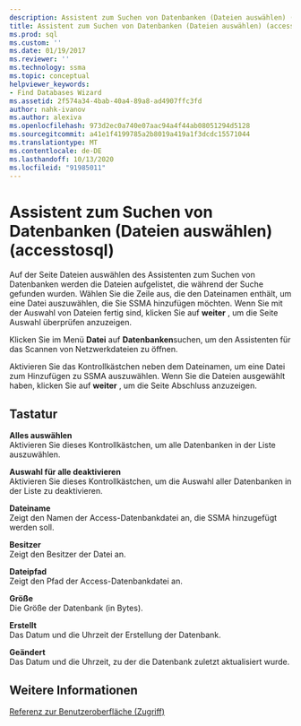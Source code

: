 ```yaml
---
description: Assistent zum Suchen von Datenbanken (Dateien auswählen) (accesstosql)
title: Assistent zum Suchen von Datenbanken (Dateien auswählen) (accesstosql) | Microsoft-Dokumentation
ms.prod: sql
ms.custom: ''
ms.date: 01/19/2017
ms.reviewer: ''
ms.technology: ssma
ms.topic: conceptual
helpviewer_keywords:
- Find Databases Wizard
ms.assetid: 2f574a34-4bab-40a4-89a8-ad4907ffc3fd
author: nahk-ivanov
ms.author: alexiva
ms.openlocfilehash: 973d2ec0a740e07aac94a4f44ab08051294d5128
ms.sourcegitcommit: a41e1f4199785a2b8019a419a1f3dcdc15571044
ms.translationtype: MT
ms.contentlocale: de-DE
ms.lasthandoff: 10/13/2020
ms.locfileid: "91985011"
---
```

# <a name="find-databases-wizard-select-files-accesstosql"></a>Assistent zum Suchen von Datenbanken (Dateien auswählen) (accesstosql)
Auf der Seite Dateien auswählen des Assistenten zum Suchen von Datenbanken werden die Dateien aufgelistet, die während der Suche gefunden wurden. Wählen Sie die Zeile aus, die den Dateinamen enthält, um eine Datei auszuwählen, die Sie SSMA hinzufügen möchten. Wenn Sie mit der Auswahl von Dateien fertig sind, klicken Sie auf **weiter** , um die Seite Auswahl überprüfen anzuzeigen.  
  
Klicken Sie im Menü **Datei** auf **Datenbanken**suchen, um den Assistenten für das Scannen von Netzwerkdateien zu öffnen.  
  
Aktivieren Sie das Kontrollkästchen neben dem Dateinamen, um eine Datei zum Hinzufügen zu SSMA auszuwählen. Wenn Sie die Dateien ausgewählt haben, klicken Sie auf **weiter** , um die Seite Abschluss anzuzeigen.  
  
## <a name="options"></a>Tastatur  
**Alles auswählen**  
Aktivieren Sie dieses Kontrollkästchen, um alle Datenbanken in der Liste auszuwählen.  
  
**Auswahl für alle deaktivieren**  
Aktivieren Sie dieses Kontrollkästchen, um die Auswahl aller Datenbanken in der Liste zu deaktivieren.  
  
**Dateiname**  
Zeigt den Namen der Access-Datenbankdatei an, die SSMA hinzugefügt werden soll.  
  
**Besitzer**  
Zeigt den Besitzer der Datei an.  
  
**Dateipfad**  
Zeigt den Pfad der Access-Datenbankdatei an.  
  
**Größe**  
Die Größe der Datenbank (in Bytes).  
  
**Erstellt**  
Das Datum und die Uhrzeit der Erstellung der Datenbank.  
  
**Geändert**  
Das Datum und die Uhrzeit, zu der die Datenbank zuletzt aktualisiert wurde.  
  
## <a name="see-also"></a>Weitere Informationen  
[Referenz zur Benutzeroberfläche (Zugriff)](./user-interface-reference-accesstosql.md)  
